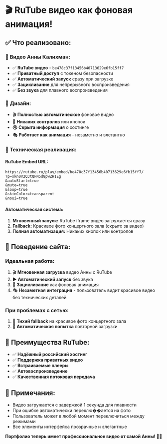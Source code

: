 # 🎬 RuTube видео как фоновая анимация!

## ✅ **Что реализовано:**

### 🎵 **Видео Анны Калихман:**
- ✅ **RuTube видео** - `be478c37f13456b40713629e6fb15ff7`
- ✅ **Приватный доступ** с токеном безопасности
- ✅ **Автоматический запуск** сразу при загрузке
- ✅ **Зацикливание** для непрерывного воспроизведения
- ✅ **Без звука** для плавного воспроизведения

### 🎨 **Дизайн:**
- 🎬 **Полностью автоматическое** фоновое видео
- 🚫 **Никаких контролов** или кнопок
- 🔇 **Скрыта информация** о хостинге
- 🎭 **Работает как анимация** - незаметно и элегантно

### 🔧 **Техническая реализация:**

#### **RuTube Embed URL:**
```
https://rutube.ru/play/embed/be478c37f13456b40713629e6fb15ff7/
?p=xkn0V2Q3tQFN5d8pwZH1Eg
&autoStart=true
&mute=true
&loop=true
&skinColor=transparent
&noui=true
```

#### **Автоматическая система:**
1. **Мгновенный запуск:** RuTube iframe видео загружается сразу
2. **Fallback:** Красивое фото концертного зала (скрыто за видео)
3. **Полная автоматизация:** Никаких кнопок или контролов

## 🎯 **Поведение сайта:**

### **Идеальная работа:**
1. 🎬 **Мгновенная загрузка** видео Анны с RuTube
2. ▶️ **Автоматический запуск** без звука
3. 🔄 **Зацикливание** как фоновая анимация
4. 🎭 **Незаметная интеграция** - пользователь видит красивое видео без технических деталей

### **При проблемах с сетью:**
1. 📸 **Тихий fallback** на красивое фото концертного зала
2. 🔄 **Автоматическая попытка** повторной загрузки

## 🚀 **Преимущества RuTube:**
- ✅ **Надёжный российский хостинг**
- ✅ **Поддержка приватных видео**
- ✅ **Встраиваемые плееры**
- ✅ **Автовоспроизведение**
- ✅ **Качественная потоковая передача**

## 📝 **Примечания:**
- Видео загружается с задержкой 1 секунда для плавности
- При ошибке автоматически переклю��ается на фото
- Пользователь может в любой момент переключиться между режимами
- Все элементы интерфейса прозрачные и элегантные

**Портфолио теперь имеет профессиональное видео от самой Анны! 🎵✨**
